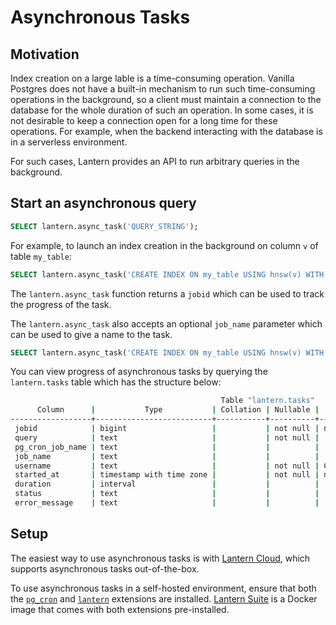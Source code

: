 # Asynchronous Tasks

## Motivation

Index creation on a large lable is a time-consuming operation. Vanilla Postgres does not have a built-in mechanism to run such time-consuming operations in the background, so a client must maintain a connection to the database for the whole duration of such an operation. In some cases, it is not desirable to keep a connection open for a long time for these operations. For example, when the backend interacting with the database is in a serverless environment.

For such cases, Lantern provides an API to run arbitrary queries in the background.

## Start an asynchronous query

```sql
SELECT lantern.async_task('QUERY_STRING');
```

For example, to launch an index creation in the background on column `v` of table `my_table`:

```sql
SELECT lantern.async_task('CREATE INDEX ON my_table USING hnsw(v) WITH (m=16, ef_construction=8, ef=16);');
```

The `lantern.async_task` function returns a `jobid` which can be used to track the progress of the task.

The `lantern.async_task` also accepts an optional `job_name` parameter which can be used to give a name to the task.

```sql
SELECT lantern.async_task('CREATE INDEX ON my_table USING hnsw(v) WITH (m=16, ef_construction=8, ef=16);', 'Create index on my_table');
```

You can view progress of asynchronous tasks by querying the `lantern.tasks` table which has the structure below:

```bash
                                               Table "lantern.tasks"
      Column      |           Type           | Collation | Nullable |                   Default
------------------+--------------------------+-----------+----------+----------------------------------------------
 jobid            | bigint                   |           | not null | nextval('lantern.tasks_jobid_seq'::regclass)
 query            | text                     |           | not null |
 pg_cron_job_name | text                     |           |          |
 job_name         | text                     |           |          |
 username         | text                     |           | not null | CURRENT_USER
 started_at       | timestamp with time zone |           | not null | now()
 duration         | interval                 |           |          |
 status           | text                     |           |          |
 error_message    | text                     |           |          |
```

## Setup

The easiest way to use asynchronous tasks is with [Lantern Cloud](/), which supports asynchronous tasks out-of-the-box.

To use asynchronous tasks in a self-hosted environment, ensure that both the [`pg_cron`](https://github.com/citusdata/pg_cron) and [`lantern`](https://github.com/lanterndata/lantern) extensions are installed. [Lantern Suite](https://github.com/lanterndata/lantern-suite) is a Docker image that comes with both extensions pre-installed.
